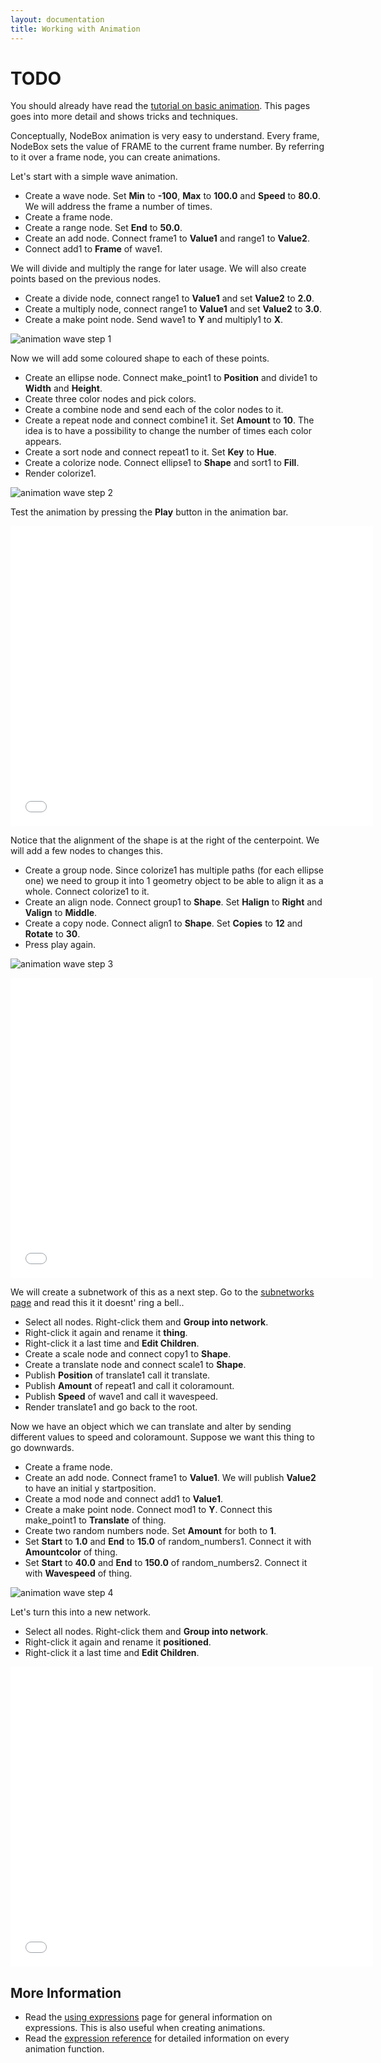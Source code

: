 ```yaml
---
layout: documentation
title: Working with Animation
---
```

TODO
====

You should already have read the [tutorial on basic animation](/node/documentation/tutorial/animation.html). This pages goes into more detail and shows tricks and techniques.

Conceptually, NodeBox animation is very easy to understand. Every frame, NodeBox sets the value of FRAME to the current frame number. By referring to it over a frame node, you can create animations.

Let's start with a simple wave animation.

* Create a wave node. Set **Min** to **-100**, **Max** to **100.0** and **Speed** to **80.0**. We will address the frame a number of times.
* Create a frame node.
* Create a range node. Set **End** to **50.0**.
* Create an add node. Connect frame1 to **Value1** and range1 to **Value2**.
* Connect add1 to **Frame** of wave1.

We will divide and multiply the range for later usage. We will also create points based on the previous nodes.

* Create a divide node, connect range1 to **Value1** and set **Value2** to **2.0**. 
* Create a multiply node, connect range1 to **Value1** and set **Value2** to **3.0**.
* Create a make point node. Send wave1 to **Y** and multiply1 to **X**.

![animation wave step 1](animation-wave-a.png)

Now we will add some coloured shape to each of these points.

* Create an ellipse node. Connect make_point1 to **Position** and divide1 to **Width** and **Height**.
* Create three color nodes and pick colors.
* Create a combine node and send each of the color nodes to it.
* Create a repeat node and connect combine1 it. Set **Amount** to **10**. The idea is to have a possibility to change the number of times each color appears.
* Create a sort node and connect repeat1 to it. Set **Key** to **Hue**.
* Create a colorize node. Connect ellipse1 to **Shape** and sort1 to **Fill**.
* Render colorize1.

![animation wave step 2](animation-wave-b.png)

Test the animation by pressing the **Play** button in the animation bar.

<object classid="clsid:02BF25D5-8C17-4B23-BC80-D3488ABDDC6B" width="580"
        height="480" codebase="http://www.apple.com/qtactivex/qtplugin.cab">
        <param name="src" value="animation-snake.m4v" />
        <param name="autoplay" value="true" />
        <param name="controller" value="true" />
        <param name="loop" value="true" />
        <embed src="animation-snake.m4v" width="580" height="480" autoplay="true" 
        controller="true" loop="true" pluginspage="http://www.apple.com/quicktime/download/">
        </embed>
</object>

Notice that the alignment of the shape is at the right of the centerpoint. We will add a few nodes to changes this.

* Create a group node. Since colorize1 has multiple paths (for each ellipse one) we need to group it into 1 geometry object to be able to align it as a whole. Connect colorize1 to it.
* Create an align node. Connect group1 to **Shape**. Set **Halign** to **Right** and **Valign** to **Middle**.
* Create a copy node. Connect align1 to **Shape**. Set **Copies** to **12** and **Rotate** to **30**.
* Press play again.

![animation wave step 3](animation-wave-c.png)

<object classid="clsid:02BF25D5-8C17-4B23-BC80-D3488ABDDC6B" width="580"
        height="480" codebase="http://www.apple.com/qtactivex/qtplugin.cab">
        <param name="src" value="animation-wave.m4v" />
        <param name="autoplay" value="true" />
        <param name="controller" value="true" />
        <param name="loop" value="true" />
        <embed src="animation-wave.m4v" width="580" height="480" autoplay="true" 
        controller="true" loop="true" pluginspage="http://www.apple.com/quicktime/download/">
        </embed>
</object>

We will create a subnetwork of this as a next step. 
Go to the [subnetworks page](../concepts/subnetworks.html) and read this it it doesnt' ring a bell..

* Select all nodes. Right-click them and **Group into network**.
* Right-click it again and rename it **thing**.
* Right-click it a last time and **Edit Children**.
* Create a scale node and connect copy1 to **Shape**.
* Create a translate node and connect scale1 to **Shape**.
* Publish **Position** of translate1 call it translate.
* Publish **Amount** of repeat1 and call it coloramount.
* Publish **Speed** of wave1 and call it wavespeed.
* Render translate1 and go back to the root.

Now we have an object which we can translate and alter by sending different values to speed and coloramount. Suppose we want this thing to go downwards.

* Create a frame node.
* Create an add node. Connect frame1 to **Value1**. We will publish **Value2** to have an initial y startposition.
* Create a mod node and connect add1 to **Value1**.
* Create a make point node. Connect mod1 to **Y**. Connect this make_point1 to **Translate** of thing.
* Create two random numbers node. Set **Amount** for both to **1**. 
* Set **Start** to **1.0** and **End** to **15.0** of random_numbers1. Connect it with **Amountcolor** of thing.
* Set **Start** to **40.0** and **End** to **150.0** of random_numbers2. Connect it with **Wavespeed** of thing.

![animation wave step 4](animation-wave-d.png)

Let's turn this into a new network.

* Select all nodes. Right-click them and **Group into network**.
* Right-click it again and rename it **positioned**.
* Right-click it a last time and **Edit Children**.


<object classid="clsid:02BF25D5-8C17-4B23-BC80-D3488ABDDC6B" width="580"
        height="480" codebase="http://www.apple.com/qtactivex/qtplugin.cab">
        <param name="src" value="animation-wave-set.m4v" />
        <param name="autoplay" value="true" />
        <param name="controller" value="true" />
        <param name="loop" value="true" />
        <embed src="animation-wave-set.m4v" width="580" height="480" autoplay="true" 
        controller="true" loop="true" pluginspage="http://www.apple.com/quicktime/download/">
        </embed>
</object>

More Information
----------------
* Read the [using expressions](expressions.html) page for general information on expressions. This is also useful when creating animations.
* Read the [expression reference](/documentation/expressions/) for detailed information on every animation function.